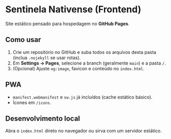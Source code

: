 # Sentinela Nativense (Frontend)

Site estático pensado para hospedagem no **GitHub Pages**.

## Como usar

1. Crie um repositório no GitHub e suba todos os arquivos desta pasta (inclua `.nojekyll` se usar rotas).
2. Em **Settings → Pages**, selecione a branch (geralmente `main`) e a pasta `/`.
3. (Opcional) Ajuste `og:image`, favicon e conteúdo no `index.html`.

## PWA

- `manifest.webmanifest` e `sw.js` já incluídos (cache estático básico).
- Ícones em `/icons`.

## Desenvolvimento local

Abra o `index.html` direto no navegador ou sirva com um servidor estático.

